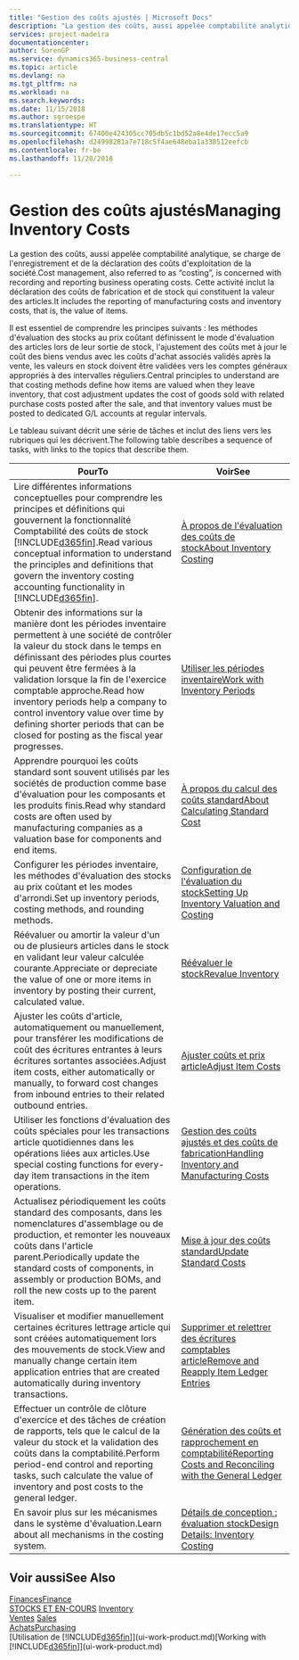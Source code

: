 ```yaml
---
title: "Gestion des coûts ajustés | Microsoft Docs"
description: "La gestion des coûts, aussi appelée comptabilité analytique, se charge de l'enregistrement et de la déclaration des coûts d'exploitation de la société. Cette activité inclut la déclaration des coûts de fabrication et de stock qui constituent la valeur des articles."
services: project-madeira
documentationcenter: 
author: SorenGP
ms.service: dynamics365-business-central
ms.topic: article
ms.devlang: na
ms.tgt_pltfrm: na
ms.workload: na
ms.search.keywords: 
ms.date: 11/15/2018
ms.author: sgroespe
ms.translationtype: HT
ms.sourcegitcommit: 67400e424305cc705db5c1bd52a8e4de17ecc5a9
ms.openlocfilehash: d24998281a7e718c5f4ae648eba1a338512eefcb
ms.contentlocale: fr-be
ms.lasthandoff: 11/20/2018

---
```

# <a name="managing-inventory-costs"></a><span data-ttu-id="0f894-104">Gestion des coûts ajustés</span><span class="sxs-lookup"><span data-stu-id="0f894-104">Managing Inventory Costs</span></span>
<span data-ttu-id="0f894-105">La gestion des coûts, aussi appelée comptabilité analytique, se charge de l'enregistrement et de la déclaration des coûts d'exploitation de la société.</span><span class="sxs-lookup"><span data-stu-id="0f894-105">Cost management, also referred to as “costing”, is concerned with recording and reporting business operating costs.</span></span> <span data-ttu-id="0f894-106">Cette activité inclut la déclaration des coûts de fabrication et de stock qui constituent la valeur des articles.</span><span class="sxs-lookup"><span data-stu-id="0f894-106">It includes the reporting of manufacturing costs and inventory costs, that is, the value of items.</span></span>   

<span data-ttu-id="0f894-107">Il est essentiel de comprendre les principes suivants : les méthodes d'évaluation des stocks au prix coûtant définissent le mode d'évaluation des articles lors de leur sortie de stock, l'ajustement des coûts met à jour le coût des biens vendus avec les coûts d'achat associés validés après la vente, les valeurs en stock doivent être validées vers les comptes généraux appropriés à des intervalles réguliers.</span><span class="sxs-lookup"><span data-stu-id="0f894-107">Central principles to understand are that costing methods define how items are valued when they leave inventory, that cost adjustment updates the cost of goods sold with related purchase costs posted after the sale, and that inventory values must be posted to dedicated G/L accounts at regular intervals.</span></span>

<span data-ttu-id="0f894-108">Le tableau suivant décrit une série de tâches et inclut des liens vers les rubriques qui les décrivent.</span><span class="sxs-lookup"><span data-stu-id="0f894-108">The following table describes a sequence of tasks, with links to the topics that describe them.</span></span>

|<span data-ttu-id="0f894-109">**Pour**</span><span class="sxs-lookup"><span data-stu-id="0f894-109">**To**</span></span>|<span data-ttu-id="0f894-110">**Voir**</span><span class="sxs-lookup"><span data-stu-id="0f894-110">**See**</span></span>|  
|------------|-------------|  
|<span data-ttu-id="0f894-111">Lire différentes informations conceptuelles pour comprendre les principes et définitions qui gouvernent la fonctionnalité Comptabilité des coûts de stock [!INCLUDE[d365fin](includes/d365fin_md.md)].</span><span class="sxs-lookup"><span data-stu-id="0f894-111">Read various conceptual information to understand the principles and definitions that govern the inventory costing accounting functionality in [!INCLUDE[d365fin](includes/d365fin_md.md)].</span></span>|[<span data-ttu-id="0f894-112">À propos de l'évaluation des coûts de stock</span><span class="sxs-lookup"><span data-stu-id="0f894-112">About Inventory Costing</span></span>](finance-learn-about-costing.md)|  
|<span data-ttu-id="0f894-113">Obtenir des informations sur la manière dont les périodes inventaire permettent à une société de contrôler la valeur du stock dans le temps en définissant des périodes plus courtes qui peuvent être fermées à la validation lorsque la fin de l'exercice comptable approche.</span><span class="sxs-lookup"><span data-stu-id="0f894-113">Read how inventory periods help a company to control inventory value over time by defining shorter periods that can be closed for posting as the fiscal year progresses.</span></span>|[<span data-ttu-id="0f894-114">Utiliser les périodes inventaire</span><span class="sxs-lookup"><span data-stu-id="0f894-114">Work with Inventory Periods</span></span>](finance-how-to-work-with-inventory-periods.md)|
|<span data-ttu-id="0f894-115">Apprendre pourquoi les coûts standard sont souvent utilisés par les sociétés de production comme base d'évaluation pour les composants et les produits finis.</span><span class="sxs-lookup"><span data-stu-id="0f894-115">Read why standard costs are often used by manufacturing companies as a valuation base for components and end items.</span></span>|[<span data-ttu-id="0f894-116">À propos du calcul des coûts standard</span><span class="sxs-lookup"><span data-stu-id="0f894-116">About Calculating Standard Cost</span></span>](finance-about-calculating-standard-cost.md)|
|<span data-ttu-id="0f894-117">Configurer les périodes inventaire, les méthodes d'évaluation des stocks au prix coûtant et les modes d'arrondi.</span><span class="sxs-lookup"><span data-stu-id="0f894-117">Set up inventory periods, costing methods, and rounding methods.</span></span>|[<span data-ttu-id="0f894-118">Configuration de l'évaluation du stock</span><span class="sxs-lookup"><span data-stu-id="0f894-118">Setting Up Inventory Valuation and Costing</span></span>](finance-set-up-inventory-valuation-and-costing.md)|
|<span data-ttu-id="0f894-119">Réévaluer ou amortir la valeur d'un ou de plusieurs articles dans le stock en validant leur valeur calculée courante.</span><span class="sxs-lookup"><span data-stu-id="0f894-119">Appreciate or depreciate the value of one or more items in inventory by posting their current, calculated value.</span></span>|[<span data-ttu-id="0f894-120">Réévaluer le stock</span><span class="sxs-lookup"><span data-stu-id="0f894-120">Revalue Inventory</span></span>](inventory-how-revalue-inventory.md)|
|<span data-ttu-id="0f894-121">Ajuster les coûts d'article, automatiquement ou manuellement, pour transférer les modifications de coût des écritures entrantes à leurs écritures sortantes associées.</span><span class="sxs-lookup"><span data-stu-id="0f894-121">Adjust item costs, either automatically or manually, to forward cost changes from inbound entries to their related outbound entries.</span></span>|[<span data-ttu-id="0f894-122">Ajuster coûts et prix article</span><span class="sxs-lookup"><span data-stu-id="0f894-122">Adjust Item Costs</span></span>](inventory-how-adjust-item-costs.md)|
|<span data-ttu-id="0f894-123">Utiliser les fonctions d'évaluation des coûts spéciales pour les transactions article quotidiennes dans les opérations liées aux articles.</span><span class="sxs-lookup"><span data-stu-id="0f894-123">Use special costing functions for every-day item transactions in the item operations.</span></span>|[<span data-ttu-id="0f894-124">Gestion des coûts ajustés et des coûts de fabrication</span><span class="sxs-lookup"><span data-stu-id="0f894-124">Handling Inventory and Manufacturing Costs</span></span>](finance-handle-inventory-and-manufacturing-costs.md)|  
|<span data-ttu-id="0f894-125">Actualisez périodiquement les coûts standard des composants, dans les nomenclatures d'assemblage ou de production, et remonter les nouveaux coûts dans l'article parent.</span><span class="sxs-lookup"><span data-stu-id="0f894-125">Periodically update the standard costs of components, in assembly or production BOMs, and roll the new costs up to the parent item.</span></span>|[<span data-ttu-id="0f894-126">Mise à jour des coûts standard</span><span class="sxs-lookup"><span data-stu-id="0f894-126">Update Standard Costs</span></span>](finance-how-to-update-standard-costs.md)|
|<span data-ttu-id="0f894-127">Visualiser et modifier manuellement certaines écritures lettrage article qui sont créées automatiquement lors des mouvements de stock.</span><span class="sxs-lookup"><span data-stu-id="0f894-127">View and manually change certain item application entries that are created automatically during inventory transactions.</span></span>|[<span data-ttu-id="0f894-128">Supprimer et relettrer des écritures comptables article</span><span class="sxs-lookup"><span data-stu-id="0f894-128">Remove and Reapply Item Ledger Entries</span></span>](finance-how-to-remove-and-reapply-item-entries.md)|
|<span data-ttu-id="0f894-129">Effectuer un contrôle de clôture d'exercice et des tâches de création de rapports, tels que le calcul de la valeur du stock et la validation des coûts dans la comptabilité.</span><span class="sxs-lookup"><span data-stu-id="0f894-129">Perform period-end control and reporting tasks, such calculate the value of inventory and post costs to the general ledger.</span></span>|[<span data-ttu-id="0f894-130">Génération des coûts et rapprochement en comptabilité</span><span class="sxs-lookup"><span data-stu-id="0f894-130">Reporting Costs and Reconciling with the General Ledger</span></span>](finance-report-costs-and-reconcile-with-the-general-ledger.md)|
|<span data-ttu-id="0f894-131">En savoir plus sur les mécanismes dans le système d'évaluation.</span><span class="sxs-lookup"><span data-stu-id="0f894-131">Learn about all mechanisms in the costing system.</span></span>|[<span data-ttu-id="0f894-132">Détails de conception : évaluation stock</span><span class="sxs-lookup"><span data-stu-id="0f894-132">Design Details: Inventory Costing</span></span>](design-details-inventory-costing.md)|  

## <a name="see-also"></a><span data-ttu-id="0f894-133">Voir aussi</span><span class="sxs-lookup"><span data-stu-id="0f894-133">See Also</span></span>  
 [<span data-ttu-id="0f894-134">Finances</span><span class="sxs-lookup"><span data-stu-id="0f894-134">Finance</span></span>](finance.md)  
 <span data-ttu-id="0f894-135">[STOCKS ET EN-COURS](inventory-manage-inventory.md) </span><span class="sxs-lookup"><span data-stu-id="0f894-135">[Inventory](inventory-manage-inventory.md) </span></span>  
 <span data-ttu-id="0f894-136">[Ventes](sales-manage-sales.md) </span><span class="sxs-lookup"><span data-stu-id="0f894-136">[Sales](sales-manage-sales.md) </span></span>  
 [<span data-ttu-id="0f894-137">Achats</span><span class="sxs-lookup"><span data-stu-id="0f894-137">Purchasing</span></span>](purchasing-manage-purchasing.md)  
 <span data-ttu-id="0f894-138">[Utilisation de [!INCLUDE[d365fin](includes/d365fin_md.md)]](ui-work-product.md)</span><span class="sxs-lookup"><span data-stu-id="0f894-138">[Working with [!INCLUDE[d365fin](includes/d365fin_md.md)]](ui-work-product.md)</span></span>

